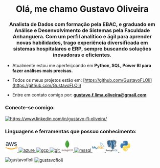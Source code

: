 <h1 align="center">Olá, me chamo Gustavo Oliveira</h1>
<h3 align="center">Analista de Dados com formação pela EBAC, e graduado em Análise e Desenvolvimento de Sistemas pela Faculdade Anhanguera. Com um perfil analítico e ágil para aprender novas habilidades, trago experiência diversificada em sistemas hospitalares e ERP, sempre buscando soluções inovadoras e eficientes.</h3>

- Atualmente estou me aperfeiçoando em **Python, SQL, Power BI para fazer análises mais precisas.**

- Todos os meus projetos estão em: [https://github.com/GustavoFLOli](https://github.com/GustavoFLOli)

- Entre em contato comigo por: **gustavo.f.lima.oliveira@gmail.com**

<h3 align="left">Conecte-se comigo:</h3>
<p align="left">
<a href="https://linkedin.com/in/https://www.linkedin.com/in/gustavo-fl-oliveira/" target="blank"><img align="center" src="https://raw.githubusercontent.com/rahuldkjain/github-profile-readme-generator/master/src/images/icons/Social/linked-in-alt.svg" alt="https://www.linkedin.com/in/gustavo-fl-oliveira/" height="30" width="40" /></a>
</p>

<h3 align="left">Linguagens e ferramentas que possuo conhecimento:</h3>
<p align="left"> <a href="https://aws.amazon.com" target="_blank" rel="noreferrer"> <img src="https://raw.githubusercontent.com/devicons/devicon/master/icons/amazonwebservices/amazonwebservices-original-wordmark.svg" alt="aws" width="40" height="40"/> </a> <a href="https://azure.microsoft.com/en-in/" target="_blank" rel="noreferrer"> <img src="https://www.vectorlogo.zone/logos/microsoft_azure/microsoft_azure-icon.svg" alt="azure" width="40" height="40"/> </a> <a href="https://cloud.google.com" target="_blank" rel="noreferrer"> <img src="https://www.vectorlogo.zone/logos/google_cloud/google_cloud-icon.svg" alt="gcp" width="40" height="40"/> </a> <a href="https://git-scm.com/" target="_blank" rel="noreferrer"> <img src="https://www.vectorlogo.zone/logos/git-scm/git-scm-icon.svg" alt="git" width="40" height="40"/> </a> <a href="https://www.mongodb.com/" target="_blank" rel="noreferrer"> <img src="https://raw.githubusercontent.com/devicons/devicon/master/icons/mongodb/mongodb-original-wordmark.svg" alt="mongodb" width="40" height="40"/> </a> <a href="https://www.microsoft.com/en-us/sql-server" target="_blank" rel="noreferrer"> <img src="https://www.svgrepo.com/show/303229/microsoft-sql-server-logo.svg" alt="mssql" width="40" height="40"/> </a> <a href="https://www.mysql.com/" target="_blank" rel="noreferrer"> <img src="https://raw.githubusercontent.com/devicons/devicon/master/icons/mysql/mysql-original-wordmark.svg" alt="mysql" width="40" height="40"/> </a> <a href="https://www.postgresql.org" target="_blank" rel="noreferrer"> <img src="https://raw.githubusercontent.com/devicons/devicon/master/icons/postgresql/postgresql-original-wordmark.svg" alt="postgresql" width="40" height="40"/> </a> <a href="https://www.python.org" target="_blank" rel="noreferrer"> <img src="https://raw.githubusercontent.com/devicons/devicon/master/icons/python/python-original.svg" alt="python" width="40" height="40"/> </a> </p>

<p><img align="left" src="https://github-readme-stats.vercel.app/api/top-langs?username=gustavofloli&show_icons=true&locale=en&layout=compact" alt="gustavofloli" /></p>

<p>&nbsp;<img align="center" src="https://github-readme-stats.vercel.app/api?username=gustavofloli&show_icons=true&locale=en" alt="gustavofloli" /></p>
